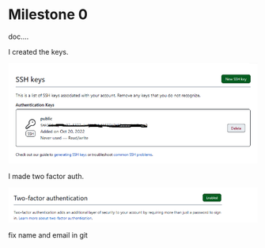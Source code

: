 # Milestone 0

doc....

I created the keys. 


<img src= keys.png/>


I made two factor auth.


<img src= twofactor.png/>

fix name and email in git



